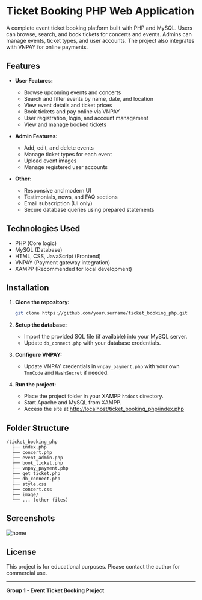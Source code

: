 # Ticket Booking PHP Web Application

A complete event ticket booking platform built with PHP and MySQL. Users can browse, search, and book tickets for concerts and events. Admins can manage events, ticket types, and user accounts. The project also integrates with VNPAY for online payments.

## Features

- **User Features:**
  - Browse upcoming events and concerts
  - Search and filter events by name, date, and location
  - View event details and ticket prices
  - Book tickets and pay online via VNPAY
  - User registration, login, and account management
  - View and manage booked tickets

- **Admin Features:**
  - Add, edit, and delete events
  - Manage ticket types for each event
  - Upload event images
  - Manage registered user accounts

- **Other:**
  - Responsive and modern UI
  - Testimonials, news, and FAQ sections
  - Email subscription (UI only)
  - Secure database queries using prepared statements

## Technologies Used

- PHP (Core logic)
- MySQL (Database)
- HTML, CSS, JavaScript (Frontend)
- VNPAY (Payment gateway integration)
- XAMPP (Recommended for local development)

## Installation

1. **Clone the repository:**
   ```bash
   git clone https://github.com/yourusername/ticket_booking_php.git
   ```

2. **Setup the database:**
   - Import the provided SQL file (if available) into your MySQL server.
   - Update `db_connect.php` with your database credentials.

3. **Configure VNPAY:**
   - Update VNPAY credentials in `vnpay_payment.php` with your own `TmnCode` and `HashSecret` if needed.

4. **Run the project:**
   - Place the project folder in your XAMPP `htdocs` directory.
   - Start Apache and MySQL from XAMPP.
   - Access the site at [http://localhost/ticket_booking_php/index.php](http://localhost/ticket_booking_php/index.php)

## Folder Structure

```
/ticket_booking_php
  ├── index.php
  ├── concert.php
  ├── event_admin.php
  ├── book_ticket.php
  ├── vnpay_payment.php
  ├── get_ticket.php
  ├── db_connect.php
  ├── style.css
  ├── concert.css
  ├── image/
  └── ... (other files)
```

## Screenshots

![home](https://github.com/user-attachments/assets/a78dc394-4850-49bd-a9f2-bc37cfc47511)



## License

This project is for educational purposes. Please contact the author for commercial use.

---

**Group 1 - Event Ticket Booking Project**
